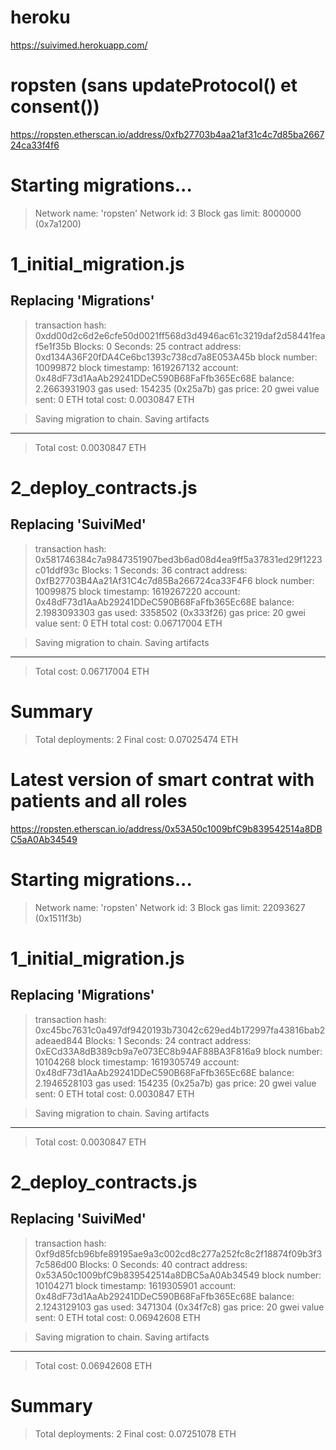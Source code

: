 # heroku
https://suivimed.herokuapp.com/

# ropsten (sans updateProtocol() et consent())
https://ropsten.etherscan.io/address/0xfb27703b4aa21af31c4c7d85ba266724ca33f4f6

Starting migrations...
======================
> Network name:    'ropsten'
> Network id:      3
> Block gas limit: 8000000 (0x7a1200)


1_initial_migration.js
======================

   Replacing 'Migrations'
   ----------------------
   > transaction hash:    0xdd00d2c6d2e6cfe50d0021ff568d3d4946ac61c3219daf2d58441feaf5e1f35b
   > Blocks: 0            Seconds: 25
   > contract address:    0xd134A36F20fDA4Ce6bc1393c738cd7a8E053A45b
   > block number:        10099872
   > block timestamp:     1619267132
   > account:             0x48dF73d1AaAb29241DDeC590B68FaFfb365Ec68E
   > balance:             2.2663931903
   > gas used:            154235 (0x25a7b)
   > gas price:           20 gwei
   > value sent:          0 ETH
   > total cost:          0.0030847 ETH


   > Saving migration to chain.
   > Saving artifacts
   -------------------------------------
   > Total cost:           0.0030847 ETH


2_deploy_contracts.js
=====================

   Replacing 'SuiviMed'
   --------------------
   > transaction hash:    0x581746384c7a9847351907bed3b6ad08d4ea9ff5a37831ed29f1223c01ddf93c
   > Blocks: 1            Seconds: 36
   > contract address:    0xfB27703B4Aa21Af31C4c7d85Ba266724ca33F4F6
   > block number:        10099875
   > block timestamp:     1619267220
   > account:             0x48dF73d1AaAb29241DDeC590B68FaFfb365Ec68E
   > balance:             2.1983093303
   > gas used:            3358502 (0x333f26)
   > gas price:           20 gwei
   > value sent:          0 ETH
   > total cost:          0.06717004 ETH


   > Saving migration to chain.
   > Saving artifacts
   -------------------------------------
   > Total cost:          0.06717004 ETH


Summary
=======
> Total deployments:   2
> Final cost:          0.07025474 ETH

# Latest version of smart contrat with patients and all roles
https://ropsten.etherscan.io/address/0x53A50c1009bfC9b839542514a8DBC5aA0Ab34549


Starting migrations...
======================
> Network name:    'ropsten'
> Network id:      3
> Block gas limit: 22093627 (0x1511f3b)


1_initial_migration.js
======================

   Replacing 'Migrations'
   ----------------------
   > transaction hash:    0xc45bc7631c0a497df9420193b73042c629ed4b172997fa43816bab2adeaed844
   > Blocks: 1            Seconds: 24
   > contract address:    0xECd33A8dB389cb9a7e073EC8b94AF88BA3F816a9
   > block number:        10104268
   > block timestamp:     1619305749
   > account:             0x48dF73d1AaAb29241DDeC590B68FaFfb365Ec68E
   > balance:             2.1946528103
   > gas used:            154235 (0x25a7b)
   > gas price:           20 gwei
   > value sent:          0 ETH
   > total cost:          0.0030847 ETH


   > Saving migration to chain.
   > Saving artifacts
   -------------------------------------
   > Total cost:           0.0030847 ETH


2_deploy_contracts.js
=====================

   Replacing 'SuiviMed'
   --------------------
   > transaction hash:    0xf9d85fcb96bfe89195ae9a3c002cd8c277a252fc8c2f18874f09b3f37c586d00
   > Blocks: 0            Seconds: 40
   > contract address:    0x53A50c1009bfC9b839542514a8DBC5aA0Ab34549
   > block number:        10104271
   > block timestamp:     1619305901
   > account:             0x48dF73d1AaAb29241DDeC590B68FaFfb365Ec68E
   > balance:             2.1243129103
   > gas used:            3471304 (0x34f7c8)
   > gas price:           20 gwei
   > value sent:          0 ETH
   > total cost:          0.06942608 ETH


   > Saving migration to chain.
   > Saving artifacts
   -------------------------------------
   > Total cost:          0.06942608 ETH


Summary
=======
> Total deployments:   2
> Final cost:          0.07251078 ETH
